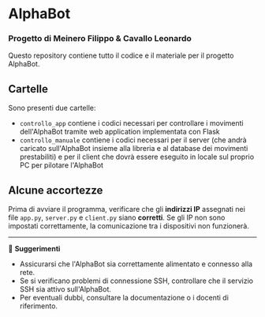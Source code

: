 # AlphaBot

### Progetto di Meinero Filippo & Cavallo Leonardo

Questo repository contiene tutto il codice e il materiale per il progetto AlphaBot.

## Cartelle
Sono presenti due cartelle:
- `controllo_app` contiene i codici necessari per controllare i movimenti dell'AlphaBot tramite web application implementata con Flask
- `controllo_manuale` contiene i codici necessari per il server (che andrà caricato sull'AlphaBot insieme alla libreria e al database dei movimenti prestabiliti) e per il client che dovrà essere eseguito in locale sul proprio PC per pilotare l'AlphaBot


## Alcune accortezze 
Prima di avviare il programma, verificare che gli **indirizzi IP** assegnati nei file `app.py`, `server.py` e `client.py` siano **corretti**. Se gli IP non sono impostati correttamente, la comunicazione tra i dispositivi non funzionerà.

---

📌 **Suggerimenti**
- Assicurarsi che l'AlphaBot sia correttamente alimentato e connesso alla rete.
- Se si verificano problemi di connessione SSH, controllare che il servizio SSH sia attivo sull'AlphaBot.
- Per eventuali dubbi, consultare la documentazione o i docenti di riferimento.
